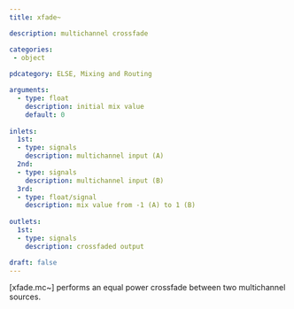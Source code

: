 ```yaml
---
title: xfade~

description: multichannel crossfade

categories:
 - object
 
pdcategory: ELSE, Mixing and Routing

arguments:
  - type: float
    description: initial mix value
    default: 0
  
inlets:
  1st:
  - type: signals
    description: multichannel input (A)
  2nd: 
  - type: signals
    description: multichannel input (B)
  3rd:
  - type: float/signal
    description: mix value from -1 (A) to 1 (B)
    
outlets:
  1st:
  - type: signals
    description: crossfaded output

draft: false
---
```


[xfade.mc~] performs an equal power crossfade between two multichannel sources.
